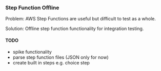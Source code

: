 ### Step Function Offline

Problem: AWS Step Functions are useful but difficult to test as a whole. 

Solution: Offline step function functionality for integration testing.

#### TODO

- spike functionality
- parse step function files (JSON only for now)
- create built in steps e.g. choice step 


